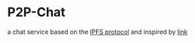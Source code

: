 # P2P-Chat

a chat service based on the [IPFS protocol](https://en.wikipedia.org/wiki/InterPlanetary_File_System) and inspired by [link](http://www.diva-portal.org/smash/get/diva2:524732/FULLTEXT01.pdfIT)
